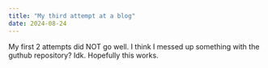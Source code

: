 ```yaml
---
title: "My third attempt at a blog"
date: 2024-08-24
---
```

My first 2 attempts did NOT go well. I think I messed up something with the guthub repository? Idk. Hopefully this works.
